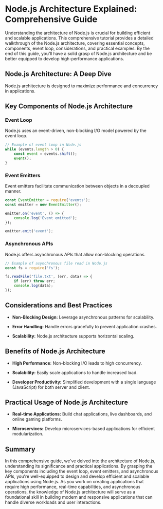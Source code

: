 # Node.js Architecture Explained: Comprehensive Guide

Understanding the architecture of Node.js is crucial for building efficient and scalable applications. This comprehensive tutorial provides a detailed walkthrough of the Node.js architecture, covering essential concepts, components, event loop, considerations, and practical examples. By the end of this guide, you'll have a solid grasp of Node.js architecture and be better equipped to develop high-performance applications.

## Node.js Architecture: A Deep Dive

Node.js architecture is designed to maximize performance and concurrency in applications.

## Key Components of Node.js Architecture

### Event Loop

Node.js uses an event-driven, non-blocking I/O model powered by the event loop.

```javascript
// Example of event loop in Node.js
while (events.length > 0) {
    const event = events.shift();
    event();
}
```

### Event Emitters

Event emitters facilitate communication between objects in a decoupled manner.

```javascript
const EventEmitter = require('events');
const emitter = new EventEmitter();

emitter.on('event', () => {
    console.log('Event emitted');
});

emitter.emit('event');
```

### Asynchronous APIs

Node.js offers asynchronous APIs that allow non-blocking operations.

```javascript
// Example of asynchronous file read in Node.js
const fs = require('fs');

fs.readFile('file.txt', (err, data) => {
    if (err) throw err;
    console.log(data);
});
```

## Considerations and Best Practices

- **Non-Blocking Design:** Leverage asynchronous patterns for scalability.

- **Error Handling:** Handle errors gracefully to prevent application crashes.

- **Scalability:** Node.js architecture supports horizontal scaling.

## Benefits of Node.js Architecture

- **High Performance:** Non-blocking I/O leads to high concurrency.

- **Scalability:** Easily scale applications to handle increased load.

- **Developer Productivity:** Simplified development with a single language (JavaScript) for both server and client.

## Practical Usage of Node.js Architecture

- **Real-time Applications:** Build chat applications, live dashboards, and online gaming platforms.

- **Microservices:** Develop microservices-based applications for efficient modularization.

## Summary

In this comprehensive guide, we've delved into the architecture of Node.js, understanding its significance and practical applications. By grasping the key components including the event loop, event emitters, and asynchronous APIs, you're well-equipped to design and develop efficient and scalable applications using Node.js. As you work on creating applications that require high performance, real-time capabilities, and asynchronous operations, the knowledge of Node.js architecture will serve as a foundational skill in building modern and responsive applications that can handle diverse workloads and user interactions.